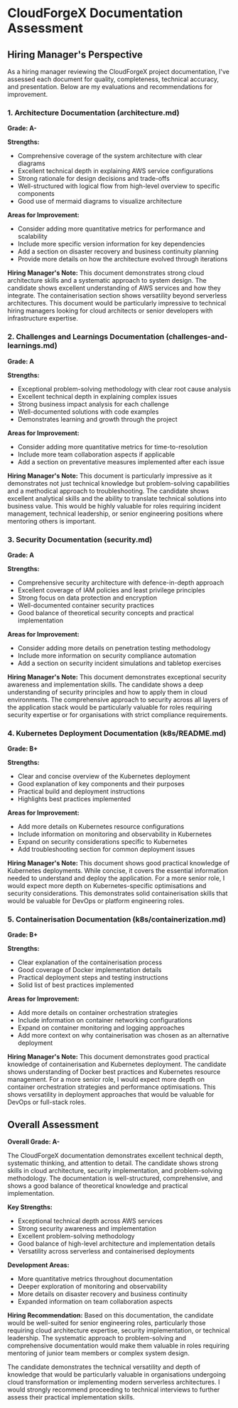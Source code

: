 # CloudForgeX Documentation Assessment

## Hiring Manager's Perspective

As a hiring manager reviewing the CloudForgeX project documentation, I've assessed each document for quality, completeness, technical accuracy, and presentation. Below are my evaluations and recommendations for improvement.

### 1. Architecture Documentation (architecture.md)

**Grade: A-**

**Strengths:**
- Comprehensive coverage of the system architecture with clear diagrams
- Excellent technical depth in explaining AWS service configurations
- Strong rationale for design decisions and trade-offs
- Well-structured with logical flow from high-level overview to specific components
- Good use of mermaid diagrams to visualize architecture

**Areas for Improvement:**
- Consider adding more quantitative metrics for performance and scalability
- Include more specific version information for key dependencies
- Add a section on disaster recovery and business continuity planning
- Provide more details on how the architecture evolved through iterations

**Hiring Manager's Note:**
This document demonstrates strong cloud architecture skills and a systematic approach to system design. The candidate shows excellent understanding of AWS services and how they integrate. The containerisation section shows versatility beyond serverless architectures. This document would be particularly impressive to technical hiring managers looking for cloud architects or senior developers with infrastructure expertise.

### 2. Challenges and Learnings Documentation (challenges-and-learnings.md)

**Grade: A**

**Strengths:**
- Exceptional problem-solving methodology with clear root cause analysis
- Excellent technical depth in explaining complex issues
- Strong business impact analysis for each challenge
- Well-documented solutions with code examples
- Demonstrates learning and growth through the project

**Areas for Improvement:**
- Consider adding more quantitative metrics for time-to-resolution
- Include more team collaboration aspects if applicable
- Add a section on preventative measures implemented after each issue

**Hiring Manager's Note:**
This document is particularly impressive as it demonstrates not just technical knowledge but problem-solving capabilities and a methodical approach to troubleshooting. The candidate shows excellent analytical skills and the ability to translate technical solutions into business value. This would be highly valuable for roles requiring incident management, technical leadership, or senior engineering positions where mentoring others is important.

### 3. Security Documentation (security.md)

**Grade: A**

**Strengths:**
- Comprehensive security architecture with defence-in-depth approach
- Excellent coverage of IAM policies and least privilege principles
- Strong focus on data protection and encryption
- Well-documented container security practices
- Good balance of theoretical security concepts and practical implementation

**Areas for Improvement:**
- Consider adding more details on penetration testing methodology
- Include more information on security compliance automation
- Add a section on security incident simulations and tabletop exercises

**Hiring Manager's Note:**
This document demonstrates exceptional security awareness and implementation skills. The candidate shows a deep understanding of security principles and how to apply them in cloud environments. The comprehensive approach to security across all layers of the application stack would be particularly valuable for roles requiring security expertise or for organisations with strict compliance requirements.

### 4. Kubernetes Deployment Documentation (k8s/README.md)

**Grade: B+**

**Strengths:**
- Clear and concise overview of the Kubernetes deployment
- Good explanation of key components and their purposes
- Practical build and deployment instructions
- Highlights best practices implemented

**Areas for Improvement:**
- Add more details on Kubernetes resource configurations
- Include information on monitoring and observability in Kubernetes
- Expand on security considerations specific to Kubernetes
- Add troubleshooting section for common deployment issues

**Hiring Manager's Note:**
This document shows good practical knowledge of Kubernetes deployments. While concise, it covers the essential information needed to understand and deploy the application. For a more senior role, I would expect more depth on Kubernetes-specific optimisations and security considerations. This demonstrates solid containerisation skills that would be valuable for DevOps or platform engineering roles.

### 5. Containerisation Documentation (k8s/containerization.md)

**Grade: B+**

**Strengths:**
- Clear explanation of the containerisation process
- Good coverage of Docker implementation details
- Practical deployment steps and testing instructions
- Solid list of best practices implemented

**Areas for Improvement:**
- Add more details on container orchestration strategies
- Include information on container networking configurations
- Expand on container monitoring and logging approaches
- Add more context on why containerisation was chosen as an alternative deployment

**Hiring Manager's Note:**
This document demonstrates good practical knowledge of containerisation and Kubernetes deployment. The candidate shows understanding of Docker best practices and Kubernetes resource management. For a more senior role, I would expect more depth on container orchestration strategies and performance optimisations. This shows versatility in deployment approaches that would be valuable for DevOps or full-stack roles.

## Overall Assessment

**Overall Grade: A-**

The CloudForgeX documentation demonstrates excellent technical depth, systematic thinking, and attention to detail. The candidate shows strong skills in cloud architecture, security implementation, and problem-solving methodology. The documentation is well-structured, comprehensive, and shows a good balance of theoretical knowledge and practical implementation.

**Key Strengths:**
- Exceptional technical depth across AWS services
- Strong security awareness and implementation
- Excellent problem-solving methodology
- Good balance of high-level architecture and implementation details
- Versatility across serverless and containerised deployments

**Development Areas:**
- More quantitative metrics throughout documentation
- Deeper exploration of monitoring and observability
- More details on disaster recovery and business continuity
- Expanded information on team collaboration aspects

**Hiring Recommendation:**
Based on this documentation, the candidate would be well-suited for senior engineering roles, particularly those requiring cloud architecture expertise, security implementation, or technical leadership. The systematic approach to problem-solving and comprehensive documentation would make them valuable in roles requiring mentoring of junior team members or complex system design.

The candidate demonstrates the technical versatility and depth of knowledge that would be particularly valuable in organisations undergoing cloud transformation or implementing modern serverless architectures. I would strongly recommend proceeding to technical interviews to further assess their practical implementation skills.